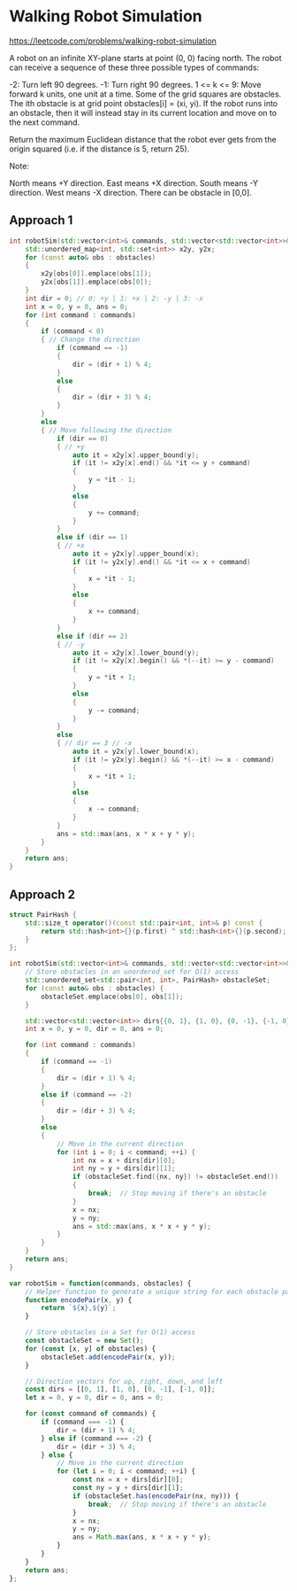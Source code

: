 # Walking Robot Simulation

https://leetcode.com/problems/walking-robot-simulation

A robot on an infinite XY-plane starts at point (0, 0) facing north. The robot can receive a sequence of these three possible types of commands:

-2: Turn left 90 degrees.
-1: Turn right 90 degrees.
1 <= k <= 9: Move forward k units, one unit at a time.
Some of the grid squares are obstacles. The ith obstacle is at grid point obstacles[i] = (xi, yi). If the robot runs into an obstacle, then it will instead stay in its current location and move on to the next command.

Return the maximum Euclidean distance that the robot ever gets from the origin squared (i.e. if the distance is 5, return 25).

Note:

North means +Y direction.
East means +X direction.
South means -Y direction.
West means -X direction.
There can be obstacle in [0,0].

## Approach 1

``` C++
int robotSim(std::vector<int>& commands, std::vector<std::vector<int>>& obstacles) {
    std::unordered_map<int, std::set<int>> x2y, y2x;
    for (const auto& obs : obstacles)
    {
        x2y[obs[0]].emplace(obs[1]);
        y2x[obs[1]].emplace(obs[0]);
    }
    int dir = 0; // 0: +y | 1: +x | 2: -y | 3: -x
    int x = 0, y = 0, ans = 0;
    for (int command : commands)
    {
        if (command < 0)
        { // Change the direction
            if (command == -1)
            {
                dir = (dir + 1) % 4;
            }
            else
            {
                dir = (dir + 3) % 4;
            }
        }
        else
        { // Move following the direction
            if (dir == 0)
            { // +y
                auto it = x2y[x].upper_bound(y);
                if (it != x2y[x].end() && *it <= y + command)
                {
                    y = *it - 1;
                }
                else
                {
                    y += command;
                }
            }
            else if (dir == 1)
            { // +x
                auto it = y2x[y].upper_bound(x);
                if (it != y2x[y].end() && *it <= x + command)
                {
                    x = *it - 1;
                }
                else
                {
                    x += command;
                }
            }
            else if (dir == 2)
            { // -y
                auto it = x2y[x].lower_bound(y);
                if (it != x2y[x].begin() && *(--it) >= y - command)
                {
                    y = *it + 1;
                }
                else
                {
                    y -= command;
                }
            }
            else
            { // dir == 3 // -x
                auto it = y2x[y].lower_bound(x);
                if (it != y2x[y].begin() && *(--it) >= x - command)
                {
                    x = *it + 1;
                }
                else
                {
                    x -= command;
                }
            }
            ans = std::max(ans, x * x + y * y);
        }
    }
    return ans;
}
```

## Approach 2

``` C++
struct PairHash {
    std::size_t operator()(const std::pair<int, int>& p) const {
        return std::hash<int>{}(p.first) ^ std::hash<int>{}(p.second);
    }
};

int robotSim(std::vector<int>& commands, std::vector<std::vector<int>>& obstacles) {
    // Store obstacles in an unordered_set for O(1) access
    std::unordered_set<std::pair<int, int>, PairHash> obstacleSet;
    for (const auto& obs : obstacles) {
        obstacleSet.emplace(obs[0], obs[1]);
    }

    std::vector<std::vector<int>> dirs{{0, 1}, {1, 0}, {0, -1}, {-1, 0}};
    int x = 0, y = 0, dir = 0, ans = 0;

    for (int command : commands)
    {
        if (command == -1)
        {
            dir = (dir + 1) % 4;  
        } 
        else if (command == -2)
        {
            dir = (dir + 3) % 4;
        } 
        else 
        {
            // Move in the current direction
            for (int i = 0; i < command; ++i) {
                int nx = x + dirs[dir][0];
                int ny = y + dirs[dir][1];
                if (obstacleSet.find({nx, ny}) != obstacleSet.end())
                {
                    break;  // Stop moving if there's an obstacle
                }
                x = nx;
                y = ny;
                ans = std::max(ans, x * x + y * y);
            }
        }
    }
    return ans;
}
```

``` JavaScript
var robotSim = function(commands, obstacles) {
    // Helper function to generate a unique string for each obstacle pair
    function encodePair(x, y) {
        return `${x},${y}`;
    }

    // Store obstacles in a Set for O(1) access
    const obstacleSet = new Set();
    for (const [x, y] of obstacles) {
        obstacleSet.add(encodePair(x, y));
    }

    // Direction vectors for up, right, down, and left
    const dirs = [[0, 1], [1, 0], [0, -1], [-1, 0]];
    let x = 0, y = 0, dir = 0, ans = 0;

    for (const command of commands) {
        if (command === -1) {
            dir = (dir + 1) % 4;
        } else if (command === -2) {
            dir = (dir + 3) % 4;
        } else {
            // Move in the current direction
            for (let i = 0; i < command; ++i) {
                const nx = x + dirs[dir][0];
                const ny = y + dirs[dir][1];
                if (obstacleSet.has(encodePair(nx, ny))) {
                    break;  // Stop moving if there's an obstacle
                }
                x = nx;
                y = ny;
                ans = Math.max(ans, x * x + y * y);
            }
        }
    }
    return ans;
};
```